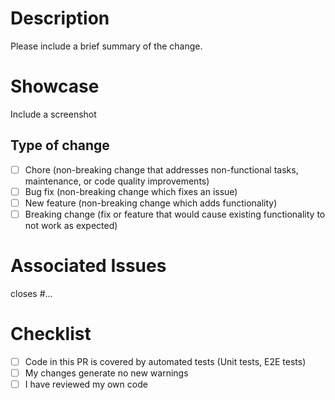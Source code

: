 # Description

Please include a brief summary of the change.

# Showcase

Include a screenshot

## Type of change

- [ ] Chore (non-breaking change that addresses non-functional tasks, maintenance, or code quality improvements)
- [ ] Bug fix (non-breaking change which fixes an issue)
- [ ] New feature (non-breaking change which adds functionality)
- [ ] Breaking change (fix or feature that would cause existing functionality to not work as expected)

# Associated Issues

closes #...

# Checklist

- [ ] Code in this PR is covered by automated tests (Unit tests, E2E tests)
- [ ] My changes generate no new warnings
- [ ] I have reviewed my own code
